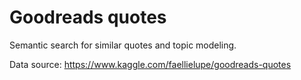 # Goodreads quotes

Semantic search for similar quotes and topic modeling.

Data source: https://www.kaggle.com/faellielupe/goodreads-quotes 
